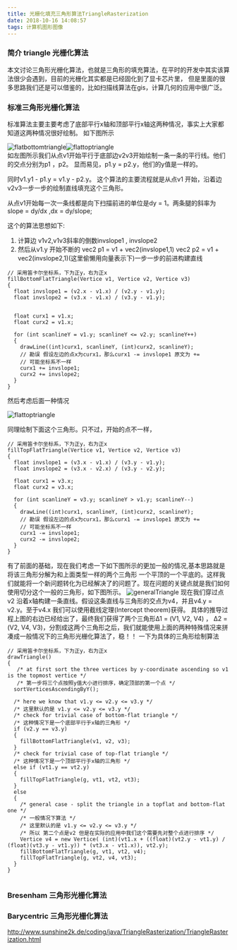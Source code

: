 ```yaml
---
title: 光栅化填充三角形算法TriangleRasterization
date: 2018-10-16 14:08:57
tags: 计算机图形图像
---
```

 ### 简介 triangle 光栅化算法
 本文讨论三角形光栅化算法，也就是三角形的填充算法，在平时的开发中其实该算法很少会遇到，目前的光栅化其实都是已经固化到了显卡芯片里，
 但是里面的很多思路我们还是可以借鉴的，比如扫描线算法在gis，计算几何的应用中很广泛。

 ### 标准三角形光栅化算法
标准算法主要主要考虑了底部平行x轴和顶部平行x轴这两种情况，事实上大家都知道这两种情况很好绘制。
如下图所示

<div>
        <img src = 'flatbottomtriangle.png' alt="flatbottomtriangle" style = "float:left"><img src = 'flattoptriangle.png' alt="flattoptriangle" style = "float:left">
        <br style = 'clear:both'>
</div>
如左图所示我们从点v1开始平行于底部边v2v3开始绘制一条一条的平行线。他们的交点分别为p1 ，p2。
显而易见，p1.y = p2.y，他们的y值是一样的。


同时v1.y1 - p1.y = v1.y - p2.y。 这个算法的主要流程就是从点v1 开始，沿着边v2v3一步一步的绘制直线填充这个三角形。


从点v1开始每一次一条线都是向下扫描前进的单位是dy = 1。两条腿的斜率为 slope =  dy/dx ,dx = dy/slope;


这个的算法思想如下:
1. 计算边 v1v2,v1v3斜率的倒数invslope1 , invslope2
2. 然后从v1.y 开始不断的 vec2 p1 = v1 + vec2(invslope1,1) vec2 p2 = v1 + vec2(invslope2,1)(这里偷懒用向量表示下)一步一步的前进构建直线



```
// 采用笛卡尔坐标系，下为正y，右为正x
fillBottomFlatTriangle(Vertice v1, Vertice v2, Vertice v3)
{
  float invslope1 = (v2.x - v1.x) / (v2.y - v1.y);
  float invslope2 = (v3.x - v1.x) / (v3.y - v1.y);
 
  
  float curx1 = v1.x;
  float curx2 = v1.x;

  for (int scanlineY = v1.y; scanlineY <= v2.y; scanlineY++)
  {
    drawLine((int)curx1, scanlineY, (int)curx2, scanlineY);
    // 勘误 假设左边的点x为curx1，那么curx1 -= invslope1 原文为 +=
    // 可能坐标系不一样
    curx1 += invslope1;
    curx2 += invslope2;
  }
}
```

然后考虑后面一种情况

<div> 
    <img src="flattoptriangle.png" alt="flattoptriangle">
</div>

同理绘制下面这个三角形。只不过，开始的点不一样，
```
// 采用笛卡尔坐标系，下为正y，右为正x
fillTopFlatTriangle(Vertice v1, Vertice v2, Vertice v3)
{
  float invslope1 = (v3.x - v1.x) / (v3.y - v1.y);
  float invslope2 = (v3.x - v2.x) / (v3.y - v2.y);

  float curx1 = v3.x;
  float curx2 = v3.x;

  for (int scanlineY = v3.y; scanlineY > v1.y; scanlineY--)
  {
    drawLine((int)curx1, scanlineY, (int)curx2, scanlineY);
    // 勘误 假设左边的点x为curx1，那么curx1 -= invslope1 原文为 +=
    // 可能坐标系不一样
    curx1 -= invslope1;
    curx2 -= invslope2;
  }
}
```

有了前面的基础，现在我们考虑一下如下图所示的更加一般的情况,基本思路就是将该三角形分解为和上面类型一样的两个三角形
一个平顶的一个平底的。这样我们就能将一个新问题转化为已经解决了的问题了。现在问题的关键点就是我们如何使用切分这个一般的三角形，如下图所示。
<img src="generalTriangle.png" alt="generalTriangle">
现在我们穿过点v2 沿着x轴构建一条直线。假设这条直线与三角形的交点为v4，并且v4.y = v2.y。至于v4.x 我们可以使用截线定理(Intercept theorem)获得。
具体的推导过程上图的右边已经给出了，最终我们获得了两个三角形Δ1 = (V1, V2, V4) ， Δ2 = (V2, V4, V3)，分割成这两个三角形之后，我们就能使用上面的两种特殊情况来拼凑成一般情况下的三角形光栅化算法了，稳！！
一下为具体的三角形绘制算法
```
// 采用笛卡尔坐标系，下为正y，右为正x
drawTriangle()
{
   /* at first sort the three vertices by y-coordinate ascending so v1 is the topmost vertice */
   /* 第一步将三个点按照y值大小进行排序，确定顶部的第一个点 */
  sortVerticesAscendingByY();

  /* here we know that v1.y <= v2.y <= v3.y */
  /* 这里默认的是 v1.y <= v2.y <= v3.y */
  /* check for trivial case of bottom-flat triangle */
  /* 这种情况下是一个底部平行于x轴的三角形 */
  if (v2.y == v3.y)
  {
    fillBottomFlatTriangle(v1, v2, v3);
  }
  /* check for trivial case of top-flat triangle */
  /* 这种情况下是一个顶部平行于x轴的三角形 */
  else if (vt1.y == vt2.y)
  {
    fillTopFlatTriangle(g, vt1, vt2, vt3);
  } 
  else
  {
    /* general case - split the triangle in a topflat and bottom-flat one */
    /* 一般情况下算法 */
    /* 这里默认的是 v1.y <= v2.y <= v3.y */
    /* 所以 第二个点是v2 但是在实际的应用中我们这个需要先对整个点进行排序 */
    Vertice v4 = new Vertice( (int)(vt1.x + ((float)(vt2.y - vt1.y) / (float)(vt3.y - vt1.y)) * (vt3.x - vt1.x)), vt2.y);
    fillBottomFlatTriangle(g, vt1, vt2, v4);
    fillTopFlatTriangle(g, vt2, v4, vt3);
  }
}


```


 ### Bresenham 三角形光栅化算法



 ### Barycentric 三角形光栅化算法

 http://www.sunshine2k.de/coding/java/TriangleRasterization/TriangleRasterization.html